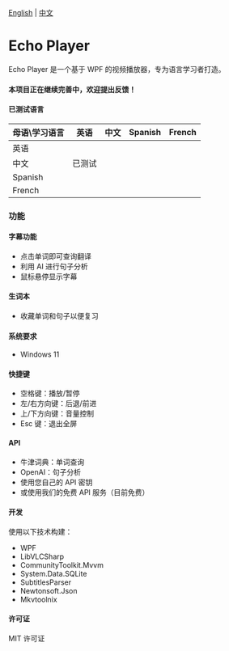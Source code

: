[English](README.md) | [中文](README.zh.md) 

# Echo Player

Echo Player 是一个基于 WPF 的视频播放器，专为语言学习者打造。

#### 本项目正在继续完善中，欢迎提出反馈！

#### 已测试语言
| 母语\学习语言  | 英语       | 中文       | Spanish |French |
|:---------|------------|------------|------------|------------|
| 英语       |            |            |            |             |
| 中文       | 已测试     |            |          |             |
| Spanish   |        |            |             |             |
| French   |        |            |             |             |


### 功能
#### 字幕功能
- 点击单词即可查询翻译
- 利用 AI 进行句子分析
- 鼠标悬停显示字幕

#### 生词本
- 收藏单词和句子以便复习

#### 系统要求
- Windows 11

#### 快捷键
- 空格键：播放/暂停
- 左/右方向键：后退/前进
- 上/下方向键：音量控制
- Esc 键：退出全屏

#### API
- 牛津词典：单词查询
- OpenAI：句子分析
- 使用您自己的 API 密钥
- 或使用我们的免费 API 服务（目前免费）

#### 开发
使用以下技术构建：
- WPF  
- LibVLCSharp  
- CommunityToolkit.Mvvm  
- System.Data.SQLite  
- SubtitlesParser  
- Newtonsoft.Json  
- Mkvtoolnix  

#### 许可证
MIT 许可证